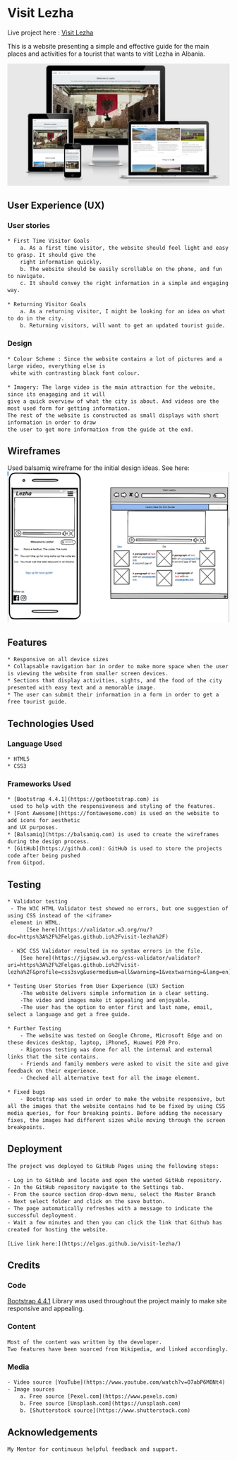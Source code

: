 # Visit Lezha
Live project here : [Visit Lezha](https://elgas.github.io/visit-lezha)

This is a website presenting a simple and effective guide for the main places and activities for a tourist 
that wants to vitit Lezha in Albania.

![Responsive](responsive.png)

## User Experience (UX)

### User stories

    * First Time Visitor Goals
        a. As a first time visitor, the website should feel light and easy to grasp. It should give the 
        right information quickly. 
        b. The website should be easily scrollable on the phone, and fun to navigate.
        c. It should convey the right information in a simple and engaging way.
    
    * Returning Visitor Goals
        a. As a returning visitor, I might be looking for an idea on what to do in the city.
        b. Returning visitors, will want to get an updated tourist guide.
    

### Design

    * Colour Scheme : Since the website contains a lot of pictures and a large video, everything else is
     white with contrasting black font colour.

    * Imagery: The large video is the main attraction for the website, since its enagaging and it will 
    give a quick overview of what the city is about. And videos are the most used form for getting information. 
    The rest of the website is constructed as small displays with short information in order to draw 
    the user to get more information from the guide at the end.

## Wireframes
    
Used balsamiq wireframe for the initial design ideas. See here: ![Balsamiq](balsamiq.png)

## Features
    * Responsive on all device sizes 
    * Collapsable navigation bar in order to make more space when the user is viewing the website from smaller screen devices.
    * Sections that display activities, sights, and the food of the city presented with easy text and a memorable image.
    * The user can submit their information in a form in order to get a free tourist guide.

## Technologies Used

### Language Used
    * HTML5
    * CSS3

### Frameworks Used
    * [Bootstrap 4.4.1](https://getbootstrap.com) is
     used to help with the responsiveness and styling of the features.
    * [Font Awesome](https://fontawesome.com) is used on the website to add icons for aesthetic 
    and UX purposes.
    * [Balsamiq](https://balsamiq.com) is used to create the wireframes during the design process.
    * [GitHub](https://github.com): GitHub is used to store the projects code after being pushed 
    from Gitpod.

## Testing

    * Validator testing
     - The W3C HTML Validator test showed no errors, but one suggestion of using CSS instead of the <iframe> 
     element in HTML. 
          [See here](https://validator.w3.org/nu/?doc=https%3A%2F%2Felgas.github.io%2Fvisit-lezha%2F) 
    
     - W3C CSS Validator resulted in no syntax errors in the file. 
        [See here](https://jigsaw.w3.org/css-validator/validator?uri=https%3A%2F%2Felgas.github.io%2Fvisit-lezha%2F&profile=css3svg&usermedium=all&warning=1&vextwarning=&lang=en)

    * Testing User Stories from User Experience (UX) Section
        -The website delivers simple information in a clear setting. 
        -The video and images make it appealing and enjoyable.
        -The user has the option to enter first and last name, email, select a language and get a free guide.

    * Further Testing
        - The website was tested on Google Chrome, Microsoft Edge and on these devices desktop, laptop, iPhone5, Huawei P20 Pro.
        - Rigorous testing was done for all the internal and external links that the site contains.
        - Friends and family members were asked to visit the site and give feedback on their experience.
        - Checked all alternative text for all the image element.

    * Fixed bugs
        - Bootstrap was used in order to make the website responsive, but all the images that the website contains had to be fixed by using CSS media queries, for four breaking points. Before adding the necessary fixes, the images had different sizes while moving through the screen breakpoints.

## Deployment
    The project was deployed to GitHub Pages using the following steps:

    - Log in to GitHub and locate and open the wanted GitHub repository.
    - In the GitHub repository navigate to the Settings tab.
    - From the source section drop-down menu, select the Master Branch
    - Next select folder and click on the save button. 
    - The page automatically refreshes with a message to indicate the successful deployment.
    - Wait a few minutes and then you can click the link that Github has created for hosting the website.

    [Live link here:](https://elgas.github.io/visit-lezha/)
    


## Credits
 ### Code
  [Bootstrap 4.4.1](https://getbootstrap.com/) Library was used throughout the project mainly to make site responsive and appealing.

### Content
    Most of the content was written by the developer.
    Two features have been suorced from Wikipedia, and linked accordingly.

### Media
    - Video source [YouTube](https://www.youtube.com/watch?v=O7abP6M0Nt4)
    - Image sources
        a. Free source [Pexel.com](https://www.pexels.com)
        b. Free source [Unsplash.com](https://unsplash.com)
        b. [Shutterstock source](https://www.shutterstock.com)

## Acknowledgements
    My Mentor for continuous helpful feedback and support.






